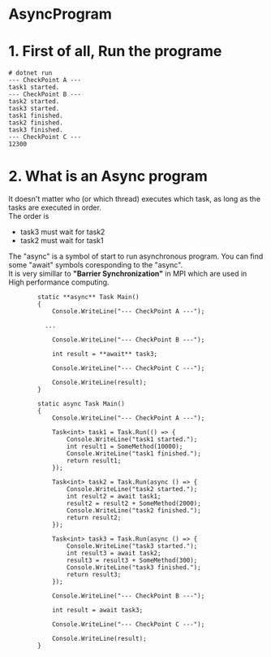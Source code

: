 # AsyncProgram

# 1. First of all, Run the programe
```
# dotnet run
--- CheckPoint A ---
task1 started.
--- CheckPoint B ---
task2 started.
task3 started.
task1 finished.
task2 finished.
task3 finished.
--- CheckPoint C ---
12300

```

# 2. What is an Async program
It doesn't matter who (or which thread) executes which task, as long as the tasks are executed in order.<br>
The order is <br>
- task3 must wait for task2
- task2 must wait for task1

The "async" is a symbol of start to run asynchronous program. You can find some "await" symbols coresponding to the "async".<br>
It is very simillar to **"Barrier Synchronization"** in MPI which are used in High performance computing.<br>

```
        static **async** Task Main()
        {
            Console.WriteLine("--- CheckPoint A ---");
            
          ...
          
            Console.WriteLine("--- CheckPoint B ---");
            
            int result = **await** task3;
            
            Console.WriteLine("--- CheckPoint C ---");
            
            Console.WriteLine(result);
        }
```





```
        static async Task Main()
        {
            Console.WriteLine("--- CheckPoint A ---");

            Task<int> task1 = Task.Run(() => {
                Console.WriteLine("task1 started.");
                int result1 = SomeMethod(10000);
                Console.WriteLine("task1 finished.");
                return result1;
            });

            Task<int> task2 = Task.Run(async () => {
                Console.WriteLine("task2 started.");
                int result2 = await task1;
                result2 = result2 + SomeMethod(2000);
                Console.WriteLine("task2 finished.");
                return result2;
            });

            Task<int> task3 = Task.Run(async () => {
                Console.WriteLine("task3 started.");
                int result3 = await task2;
                result3 = result3 + SomeMethod(300);
                Console.WriteLine("task3 finished.");
                return result3;
            });

            Console.WriteLine("--- CheckPoint B ---");

            int result = await task3;

            Console.WriteLine("--- CheckPoint C ---");

            Console.WriteLine(result);
        }
```
